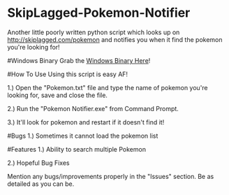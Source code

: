 # SkipLagged-Pokemon-Notifier
Another little poorly written python script which looks up on http://skiplagged.com/pokemon and notifies you when it find the pokemon you're looking for!

#Windows Binary
Grab the [Windows Binary Here](https://github.com/Xonshiz/SkipLagged-Pokemon-Notifier/raw/master/Pokemon%20Notifier.rar)!

#How To Use
Using this script is easy AF!

1.) Open the "Pokemon.txt" file and type the name of pokemon you're looking for, save and close the file.

2.) Run the "Pokemon Notifier.exe" from Command Prompt.

3.) It'll look for pokemon and restart if it doesn't find it!

#Bugs
1.) Sometimes it cannot load the pokemon list

#Features
1.) Ability to search multiple Pokemon

2.) Hopeful Bug Fixes


Mention any bugs/improvements properly in the "Issues" section. Be as detailed as you can be.
